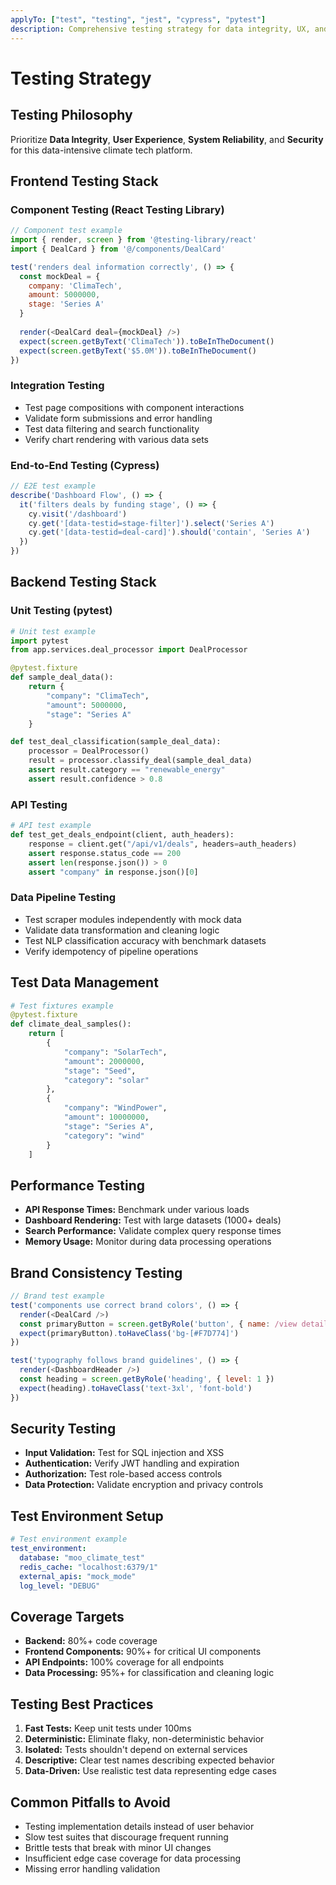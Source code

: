 ```yaml
---
applyTo: ["test", "testing", "jest", "cypress", "pytest"]
description: Comprehensive testing strategy for data integrity, UX, and reliability
---
```


# Testing Strategy

## Testing Philosophy
Prioritize **Data Integrity**, **User Experience**, **System Reliability**, and **Security** for this data-intensive climate tech platform.

## Frontend Testing Stack

### Component Testing (React Testing Library)
```javascript
// Component test example
import { render, screen } from '@testing-library/react'
import { DealCard } from '@/components/DealCard'

test('renders deal information correctly', () => {
  const mockDeal = {
    company: 'ClimaTech',
    amount: 5000000,
    stage: 'Series A'
  }
  
  render(<DealCard deal={mockDeal} />)
  expect(screen.getByText('ClimaTech')).toBeInTheDocument()
  expect(screen.getByText('$5.0M')).toBeInTheDocument()
})
```

### Integration Testing
- Test page compositions with component interactions
- Validate form submissions and error handling
- Test data filtering and search functionality
- Verify chart rendering with various data sets

### End-to-End Testing (Cypress)
```javascript
// E2E test example
describe('Dashboard Flow', () => {
  it('filters deals by funding stage', () => {
    cy.visit('/dashboard')
    cy.get('[data-testid=stage-filter]').select('Series A')
    cy.get('[data-testid=deal-card]').should('contain', 'Series A')
  })
})
```

## Backend Testing Stack

### Unit Testing (pytest)
```python
# Unit test example
import pytest
from app.services.deal_processor import DealProcessor

@pytest.fixture
def sample_deal_data():
    return {
        "company": "ClimaTech",
        "amount": 5000000,
        "stage": "Series A"
    }

def test_deal_classification(sample_deal_data):
    processor = DealProcessor()
    result = processor.classify_deal(sample_deal_data)
    assert result.category == "renewable_energy"
    assert result.confidence > 0.8
```

### API Testing
```python
# API test example
def test_get_deals_endpoint(client, auth_headers):
    response = client.get("/api/v1/deals", headers=auth_headers)
    assert response.status_code == 200
    assert len(response.json()) > 0
    assert "company" in response.json()[0]
```

### Data Pipeline Testing
- Test scraper modules independently with mock data
- Validate data transformation and cleaning logic
- Test NLP classification accuracy with benchmark datasets
- Verify idempotency of pipeline operations

## Test Data Management
```python
# Test fixtures example
@pytest.fixture
def climate_deal_samples():
    return [
        {
            "company": "SolarTech",
            "amount": 2000000,
            "stage": "Seed",
            "category": "solar"
        },
        {
            "company": "WindPower",
            "amount": 10000000,
            "stage": "Series A", 
            "category": "wind"
        }
    ]
```

## Performance Testing
- **API Response Times:** Benchmark under various loads
- **Dashboard Rendering:** Test with large datasets (1000+ deals)
- **Search Performance:** Validate complex query response times
- **Memory Usage:** Monitor during data processing operations

## Brand Consistency Testing
```javascript
// Brand test example
test('components use correct brand colors', () => {
  render(<DealCard />)
  const primaryButton = screen.getByRole('button', { name: /view details/i })
  expect(primaryButton).toHaveClass('bg-[#F7D774]')
})

test('typography follows brand guidelines', () => {
  render(<DashboardHeader />)
  const heading = screen.getByRole('heading', { level: 1 })
  expect(heading).toHaveClass('text-3xl', 'font-bold')
})
```

## Security Testing
- **Input Validation:** Test for SQL injection and XSS
- **Authentication:** Verify JWT handling and expiration
- **Authorization:** Test role-based access controls
- **Data Protection:** Validate encryption and privacy controls

## Test Environment Setup
```yaml
# Test environment example
test_environment:
  database: "moo_climate_test"
  redis_cache: "localhost:6379/1"
  external_apis: "mock_mode"
  log_level: "DEBUG"
```

## Coverage Targets
- **Backend:** 80%+ code coverage
- **Frontend Components:** 90%+ for critical UI components
- **API Endpoints:** 100% coverage for all endpoints
- **Data Processing:** 95%+ for classification and cleaning logic

## Testing Best Practices
1. **Fast Tests:** Keep unit tests under 100ms
2. **Deterministic:** Eliminate flaky, non-deterministic behavior
3. **Isolated:** Tests shouldn't depend on external services
4. **Descriptive:** Clear test names describing expected behavior
5. **Data-Driven:** Use realistic test data representing edge cases

## Common Pitfalls to Avoid
- Testing implementation details instead of user behavior
- Slow test suites that discourage frequent running
- Brittle tests that break with minor UI changes
- Insufficient edge case coverage for data processing
- Missing error handling validation
